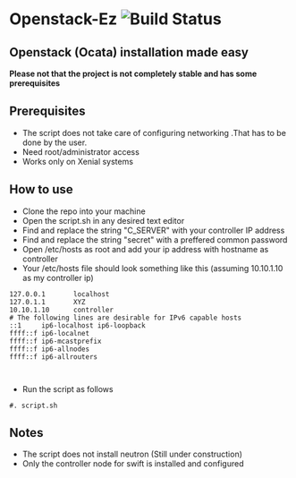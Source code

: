 # Openstack-Ez ![Build Status](https://travis-ci.org/cazala/coin-hive.svg?branch=master)

## Openstack (Ocata) installation made easy



**Please not that the project is not completely stable and has some prerequisites**

## Prerequisites
* The script does not take care of configuring networking .That has to be done by the user.
* Need root/administrator access
* Works only on Xenial systems
## How to use
* Clone the repo into your machine
* Open the script.sh in any desired text editor
* Find and replace the string "C_SERVER" with your controller IP address
* Find and replace the string "secret" with a preffered common password 
* Open /etc/hosts as root and add your ip address with hostname as controller
* Your /etc/hosts file should look something like this (assuming 10.10.1.10 as my controller ip)
```
127.0.0.1       localhost
127.0.1.1       XYZ
10.10.1.10      controller
# The following lines are desirable for IPv6 capable hosts
::1     ip6-localhost ip6-loopback
ffff::f ip6-localnet
ffff::f ip6-mcastprefix
ffff::f ip6-allnodes
ffff::f ip6-allrouters



```

* Run the script as follows

```
#. script.sh

```
## Notes
* The script does not install neutron (Still under construction)
* Only the controller node for swift is installed and configured
